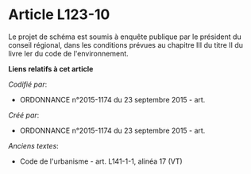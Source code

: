 # Article L123-10

Le projet de schéma est soumis à enquête publique par le président du conseil régional, dans les conditions prévues au
chapitre III du titre II du livre Ier du code de l'environnement.

**Liens relatifs à cet article**

_Codifié par_:

  - ORDONNANCE n°2015-1174 du 23 septembre 2015 - art.

_Créé par_:

  - ORDONNANCE n°2015-1174 du 23 septembre 2015 - art.

_Anciens textes_:

  - Code de l'urbanisme - art. L141-1-1, alinéa 17 (VT)
